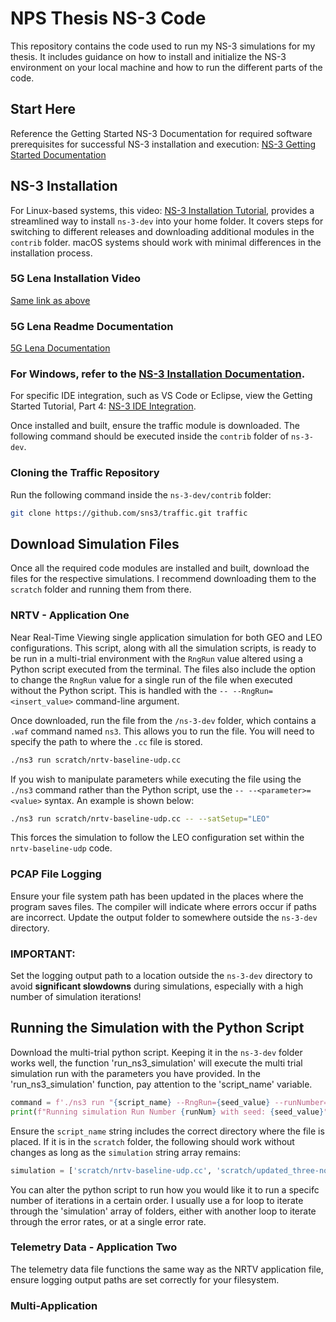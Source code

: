 
# NPS Thesis NS-3 Code

This repository contains the code used to run my NS-3 simulations for my thesis. It includes guidance on how to install and initialize the NS-3 environment on your local machine and how to run the different parts of the code.

## Start Here
Reference the Getting Started NS-3 Documentation for required software prerequisites for successful NS-3 installation and execution: [NS-3 Getting Started Documentation](https://www.nsnam.org/docs/tutorial/html/getting-started.html)

## NS-3 Installation
For Linux-based systems, this video: [NS-3 Installation Tutorial](https://youtu.be/3tDyylZsPy4), provides a streamlined way to install `ns-3-dev` into your home folder. It covers steps for switching to different releases and downloading additional modules in the `contrib` folder. macOS systems should work with minimal differences in the installation process.

### 5G Lena Installation Video
[Same link as above](https://youtu.be/3tDyylZsPy4)

### 5G Lena Readme Documentation
[5G Lena Documentation](https://gitlab.com/cttc-lena/nr/-/blob/master/README.md?ref_type=heads)

### For Windows, refer to the [NS-3 Installation Documentation](https://www.nsnam.org/docs/installation/html/windows.html).

For specific IDE integration, such as VS Code or Eclipse, view the Getting Started Tutorial, Part 4: [NS-3 IDE Integration](https://www.nsnam.org/docs/tutorial/html/getting-started.html).

Once installed and built, ensure the traffic module is downloaded. The following command should be executed inside the `contrib` folder of `ns-3-dev`.

### Cloning the Traffic Repository

Run the following command inside the `ns-3-dev/contrib` folder:

```bash
git clone https://github.com/sns3/traffic.git traffic
```

## Download Simulation Files
Once all the required code modules are installed and built, download the files for the respective simulations. I recommend downloading them to the `scratch` folder and running them from there.

### NRTV - Application One
Near Real-Time Viewing single application simulation for both GEO and LEO configurations. This script, along with all the simulation scripts, is ready to be run in a multi-trial environment with the `RngRun` value altered using a Python script executed from the terminal. The files also include the option to change the `RngRun` value for a single run of the file when executed without the Python script. This is handled with the `-- --RngRun=<insert_value>` command-line argument.

Once downloaded, run the file from the `/ns-3-dev` folder, which contains a `.waf` command named `ns3`. This allows you to run the file. You will need to specify the path to where the `.cc` file is stored.

```bash
./ns3 run scratch/nrtv-baseline-udp.cc 
```

If you wish to manipulate parameters while executing the file using the `./ns3` command rather than the Python script, use the `-- --<parameter>=<value>` syntax. An example is shown below:

```bash
./ns3 run scratch/nrtv-baseline-udp.cc -- --satSetup="LEO"
```

This forces the simulation to follow the LEO configuration set within the `nrtv-baseline-udp` code.

### PCAP File Logging

Ensure your file system path has been updated in the places where the program saves files. The compiler will indicate where errors occur if paths are incorrect. Update the output folder to somewhere outside the `ns-3-dev` directory. 

### **IMPORTANT:**
Set the logging output path to a location outside the `ns-3-dev` directory to avoid **significant slowdowns** during simulations, especially with a high number of simulation iterations!

## Running the Simulation with the Python Script
Download the multi-trial python script. Keeping it in the `ns-3-dev` folder works well, the function 'run_ns3_simulation' will execute the multi trial simulation run with the parameters you have provided.  In the 'run_ns3_simulation' function, pay attention to the 'script_name' variable. 

```python
command = f'./ns3 run "{script_name} --RngRun={seed_value} --runNumber={runNum} --satSetup={satSetup} --errorRate={errorSet}"'
print(f"Running simulation Run Number {runNum} with seed: {seed_value}")
```

Ensure the `script_name` string includes the correct directory where the file is placed. If it is in the `scratch` folder, the following should work without changes as long as the `simulation` string array remains:

```python
simulation = ['scratch/nrtv-baseline-udp.cc', 'scratch/updated_three-node-OnOff-test.cc', 'scratch/v2fileDownload.cc']
```

You can alter the python script to run how you would like it to run a specifc number of iterations in a certain order. I usually use a for loop to iterate through the 'simulation' array of folders, either with another loop to iterate through the error rates, or at a single error rate. 

### Telemetry Data - Application Two
The telemetry data file functions the same way as the NRTV application file, ensure logging output paths are set correctly for your filesystem. 

### Multi-Application































